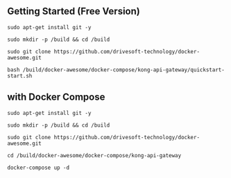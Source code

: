 Getting Started (Free Version)
---------------------------------------------------

`sudo apt-get install git -y`

`sudo mkdir -p /build && cd /build`

`sudo git clone https://github.com/drivesoft-technology/docker-awesome.git`

`bash /build/docker-awesome/docker-compose/kong-api-gateway/quickstart-start.sh`



with Docker Compose
---------------------------------------------------

`sudo apt-get install git -y`

`sudo mkdir -p /build && cd /build`

`sudo git clone https://github.com/drivesoft-technology/docker-awesome.git`

`cd /build/docker-awesome/docker-compose/kong-api-gateway`

`docker-compose up -d`
